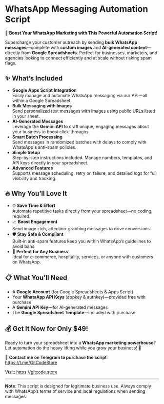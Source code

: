 # WhatsApp Messaging Automation Script

🚀 **Boost Your WhatsApp Marketing with This Powerful Automation Script!**

Supercharge your customer outreach by sending **bulk WhatsApp messages**—complete with **custom images** and **AI-generated content**—directly from **Google Spreadsheets**. Perfect for businesses, marketers, and agencies looking to connect efficiently and at scale without risking spam flags.

## ✨ What’s Included

- **Google Apps Script Integration**\
  Easily manage and automate WhatsApp messaging via our API—all within a Google Spreadsheet.
- **Bulk Messaging with Images**\
  Send personalized text messages with images using public URLs listed in your sheet.
- **AI-Generated Messages**\
  Leverage the **Gemini API** to craft unique, engaging messages about your business to boost click-throughs.
- **Smart Batch Processing**\
  Send messages in randomized batches with delays to comply with WhatsApp's anti-spam policies.
- **Simple Setup**\
  Step-by-step instructions included. Manage numbers, templates, and API keys directly in your spreadsheet.
- **Advanced Features**\
  Supports message scheduling, retry on failure, and detailed logs for full visibility and tracking.

## 🔥 Why You’ll Love It

- ⏰ **Save Time & Effort**\
  Automate repetitive tasks directly from your spreadsheet—no coding required.
- 📈 **Boost Engagement**\
  Send image-rich, attention-grabbing messages to drive conversions.
- 🛡️ **Stay Safe & Compliant**\
  Built-in anti-spam features keep you within WhatsApp’s guidelines to avoid bans.
- 💼 **Perfect for Any Business**\
  Ideal for e-commerce, hospitality, services, or anyone with customers on WhatsApp.

## 📋 What You’ll Need

- A **Google Account** (for Google Spreadsheets & Apps Script)
- Your **WhatsApp API Keys** (appkey & authkey)—provided free with purchase
- A **Gemini API Key**—for AI-generated messages
- The **Google Spreadsheet Template**—included with purchase

## 💰 Get It Now for Only $49!

Ready to turn your spreadsheet into a **WhatsApp marketing powerhouse**? Let automation do the heavy lifting while you grow your business! 🚀

📩 **Contact me on Telegram to purchase the script**: https://t.me/GitCodeStore

Visit: https://gitcode.store

---

**Note**: This script is designed for legitimate business use. Always comply with WhatsApp’s terms of service and local regulations when sending messages.
